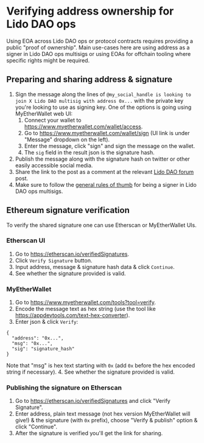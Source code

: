 # Verifying address ownership for Lido DAO ops

Using EOA across Lido DAO ops or protocol contracts requires providing a public "proof of ownership". Main use-cases here are using address as a signer in Lido DAO ops multisigs or using EOAs for offchain tooling where specific rights might be required.

## Preparing and sharing address & signature

1. Sign the message along the lines of `@my_social_handle is looking to join X Lido DAO multisig with address 0x...` with the private key you're looking to use as signing key. One of the options is going using MyEtherWallet web UI:
   1. Connect your wallet to https://www.myetherwallet.com/wallet/access.
   2. Go to https://www.myetherwallet.com/wallet/sign (UI link is under "Message" dropdown on the left).
   3. Enter the message, click "sign" and sign the message on the wallet.
   4. The `sig` field in the result json is the signature hash.
2. Publish the message along with the signature hash on twitter or other easily accessible social media.
3. Share the link to the post as a comment at the relevant [Lido DAO forum](https://research.lido.fi) post.
4. Make sure to follow the [general rules of thumb](./multisig-signer-manual) for being a signer in Lido DAO ops multisigs.

## Ethereum signature verification

To verify the shared signature one can use Etherscan or MyEtherWallet UIs.

### Etherscan UI

1. Go to https://etherscan.io/verifiedSignatures.
2. Click `Verify Signature` button.
3. Input address, message & signature hash data & click `Continue`.
4. See whether the signature provided is valid.

### MyEtherWallet

1. Go to https://www.myetherwallet.com/tools?tool=verify.
2. Encode the message text as hex string (use the tool like https://appdevtools.com/text-hex-converter).
3. Enter json & click `Verify`:
  ```
  {
    "address": "0x...",
    "msg": "0x...",
    "sig": "signature_hash"
  }
  ```
  Note that "msg" is hex text starting with `0x` (add `0x` before the hex encoded string if necessary).
4. See whether the signature provided is valid.

### Publishing the signature on Etherscan

1. Go to https://etherscan.io/verifiedSignatures and click "Verify Signature".
2. Enter address, plain text message (not hex version MyEtherWallet will give!) & the signature (with `0x` prefix), choose "Verify & publish" option & click "Continue".
3. After the signature is verified you'll get the link for sharing.